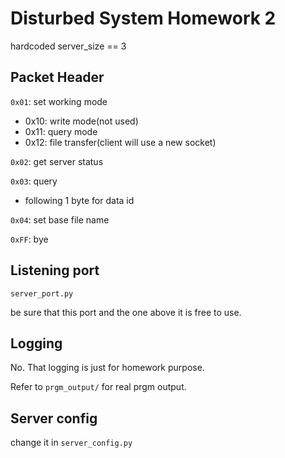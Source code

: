 # Disturbed System Homework 2

hardcoded server_size == 3

## Packet Header

`0x01`: set working mode

* 0x10: write mode(not used)
* 0x11: query mode
* 0x12: file transfer(client will use a new socket)

`0x02`: get server status

`0x03`: query

* following 1 byte for data id

`0x04`: set base file name

`0xFF`: bye

## Listening port

`server_port.py`

be sure that this port and the one above it is free to use.

## Logging

No. That logging is just for homework purpose.

Refer to `prgm_output/` for real prgm output.

## Server config

change it in `server_config.py`